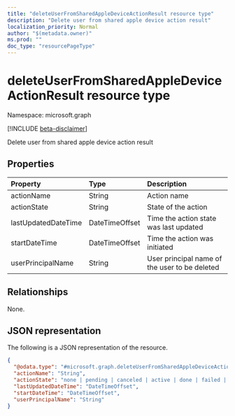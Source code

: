 ```yaml
---
title: "deleteUserFromSharedAppleDeviceActionResult resource type"
description: "Delete user from shared apple device action result"
localization_priority: Normal
author: "$(metadata.owner)"
ms.prod: ""
doc_type: "resourcePageType"
---
```


# deleteUserFromSharedAppleDeviceActionResult resource type

Namespace: microsoft.graph

[!INCLUDE [beta-disclaimer](../../includes/beta-disclaimer.md)]

Delete user from shared apple device action result

## Properties

| Property            | Type           | Description                                   |
| :------------------ | :------------- | :-------------------------------------------- |
| actionName          | String         | Action name                                   |
| actionState         | String         | State of the action                           |
| lastUpdatedDateTime | DateTimeOffset | Time the action state was last updated        |
| startDateTime       | DateTimeOffset | Time the action was initiated                 |
| userPrincipalName   | String         | User principal name of the user to be deleted |

## Relationships

None.

## JSON representation

The following is a JSON representation of the resource.

<!-- {
  "blockType": "resource",
  "@odata.type": "microsoft.graph.deleteUserFromSharedAppleDeviceActionResult",
}
-->

```json
{
  "@odata.type": "#microsoft.graph.deleteUserFromSharedAppleDeviceActionResult",
  "actionName": "String",
  "actionState": "none | pending | canceled | active | done | failed | notSupported",
  "lastUpdatedDateTime": "DateTimeOffset",
  "startDateTime": "DateTimeOffset",
  "userPrincipalName": "String"
}
```
